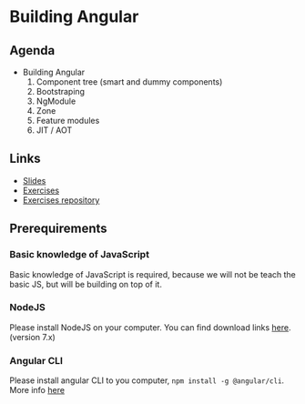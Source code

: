 # Building Angular

## Agenda
* Building Angular
	1. Component tree (smart and dummy components)
	2. Bootstraping
	3. NgModule
	4. Zone
	5. Feature modules
	6. JIT / AOT

## Links

* [Slides](http://slides.com/ng-slo/workshop-6-component-5)
* [Exercises](https://github.com/ng-slo/workshop/blob/master/07-building-angular/exercises.md)
* [Exercises repository](https://github.com/denkomanceski/building-angular-workshop)

## Prerequirements

### Basic knowledge of JavaScript
Basic knowledge of JavaScript is required, because we will not be teach the basic JS, but will be building on top of it.

### NodeJS
Please install NodeJS on your computer. You can find download links [here](https://nodejs.org/en/download/current/). (version 7.x)

### Angular CLI
Please install angular CLI to you computer, `npm install -g @angular/cli`. More info [here](https://github.com/angular/angular-cli)
